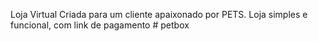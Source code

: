 Loja Virtual Criada para um cliente apaixonado por PETS. 
Loja simples e funcional, com link de pagamento 
#   p e t b o x 
 
 
